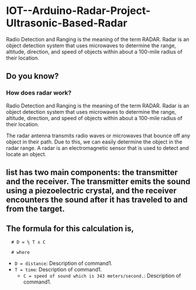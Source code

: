 # IOT--Arduino-Radar-Project-Ultrasonic-Based-Radar

Radio Detection and Ranging is the meaning of the term RADAR. Radar is an object detection system that uses microwaves to determine the range, altitude, direction, and speed of objects within about a 100-mile radius of their location.

## Do you know?
### How does radar work?
Radio Detection and Ranging is the meaning of the term RADAR. Radar is an object detection system that uses microwaves to determine the range, altitude, direction, and speed of objects within about a 100-mile radius of their location.

The radar antenna transmits radio waves or microwaves that bounce off any object in their path. Due to this, we can easily determine the object in the radar range.
A radar is an electromagnetic sensor that is used to detect and locate an object.


## list has two main components: the transmitter and the receiver. The transmitter emits the sound using a piezoelectric crystal, and the receiver encounters the sound after it has traveled to and from the target.

## The formula for this calculation is,
      # D = ½ T x C

      # where
   
* `D = distance`: Description of command1.
 * `T = time`: Description of command1.
    * `C = speed of sound which is 343 meters/second.`: Description of command1.
  

    
